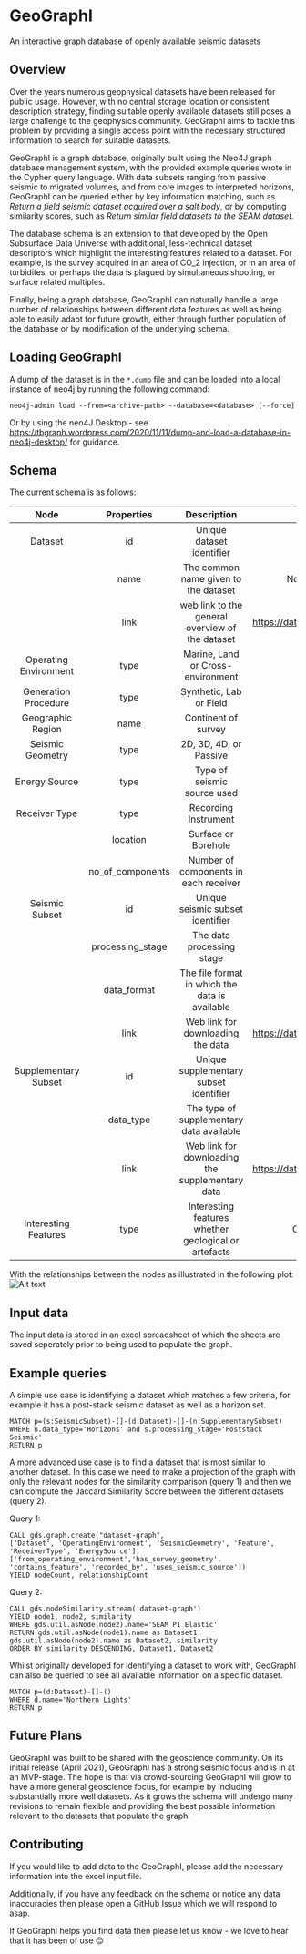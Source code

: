 # GeoGraphI
An interactive graph database of openly available seismic datasets

Overview
--------
Over the years numerous geophysical datasets have been released for public usage. However, with no central storage location or consistent description strategy, finding suitable openly available datasets still poses a large challenge to the geophysics community. GeoGraphI aims to tackle this problem by providing a single access point with the necessary structured information to search for suitable datasets.

GeoGraphI is a graph database, originally built using the Neo4J graph database management system, with the provided example queries wrote in the Cypher query language. With data subsets ranging from passive seismic to migrated volumes, and from core images to interpreted horizons, GeoGraphI can be queried either by key information matching, such as *Return a field seismic dataset acquired over a salt body*, or by computing similarity scores, such as *Return similar field datasets to the SEAM dataset*.

The database schema is an extension to that developed by the Open Subsurface Data Universe with additional, less-technical dataset descriptors which highlight the interesting features related to a dataset. For example, is the survey acquired in an area of CO_2 injection, or in an area of turbidites, or perhaps the data is plagued by simultaneous shooting, or surface related multiples. 

Finally, being a graph database, GeoGraphI can naturally handle a large number of relationships between different data features as well as being able to easily adapt for future growth, either through further population of the database or by modification of the underlying schema.

Loading GeoGraphI
-----------------
A dump of the dataset is in the `*.dump` file and can be loaded into a local instance of neo4j by running the following command:

```neo4j-admin load --from=<archive-path> --database=<database> [--force]```

Or by using the neo4J Desktop - see https://tbgraph.wordpress.com/2020/11/11/dump-and-load-a-database-in-neo4j-desktop/ for guidance.

Schema
------
The current schema is as follows:

|          Node         |    Properties    |                      Description                     |              Example             |
|:---------------------:|:----------------:|:----------------------------------------------------:|:--------------------------------:|
| Dataset               | id               | Unique dataset identifier                            | 001                              |
|                       | name             | The common name given to the dataset                 | Northern Lights                  |
|                       | link             | web link to the general overview of the dataset      | https://data.equinor.com/data... |
| Operating Environment | type             | Marine, Land or Cross-environment                    | Marine                           |
| Generation Procedure  | type             | Synthetic, Lab or Field                              | Field                            |
| Geographic Region     | name             | Continent of survey                                  | Europe                           |
| Seismic Geometry      | type             | 2D, 3D, 4D, or Passive                               | 2D                               |
| Energy Source         | type             | Type of seismic source used                          | Airgun                           |
| Receiver Type         | type             | Recording Instrument                                 | Geophone                         |
|                       | location         | Surface or Borehole                                  | Borehole                         |
|                       | no_of_components | Number of components in each receiver                | 3C                               |
| Seismic Subset        | id               | Unique seismic subset identifier                     | 002                              |
|                       | processing_stage | The data processing stage                            | VSP                              |
|                       | data_format      | The file format in which the data is available       | segy                             |
|                       | link             | Web link for downloading the data                    | https://data.equinor.com/data... |
| Supplementary Subset  | id               | Unique supplementary subset identifier               | 003                              |
|                       | data_type        | The type of supplementary data available             | Well Logs                        |
|                       | link             | Web link for downloading the supplementary data      | https://data.equinor.com/data... |
| Interesting Features  | type             | Interesting features whether geological or artefacts | CO2 Storage                      |

With the relationships between the nodes as illustrated in the following plot:
![Alt text](Figures/schema.png?raw=true "GeoGraphI Schema")

Input data
----------
The input data is stored in an excel spreadsheet of which the sheets are saved seperately prior to being used to populate the graph. 

Example queries
---------------
A simple use case is identifying a dataset which matches a few criteria, for example it has a post-stack seismic dataset as well as a horizon set.

```
MATCH p=(s:SeismicSubset)-[]-(d:Dataset)-[]-(n:SupplementarySubset) 
WHERE n.data_type='Horizons' and s.processing_stage='Poststack Seismic'
RETURN p
```

A more advanced use case is to find a dataset that is most similar to another dataset. In this case we need to make a projection of the graph with only the relevant nodes for the similarity comparison (query 1) and then we can compute the Jaccard Similarity Score between the different datasets (query 2). 

Query 1:
```
CALL gds.graph.create("dataset-graph",
['Dataset', 'OperatingEnvironment', 'SeismicGeometry', 'Feature', 'ReceiverType', 'EnergySource'],
['from_operating_environment','has_survey_geometry', 'contains_feature', 'recorded_by', 'uses_seismic_source'])
YIELD nodeCount, relationshipCount
```

Query 2:
```
CALL gds.nodeSimilarity.stream('dataset-graph')
YIELD node1, node2, similarity
WHERE gds.util.asNode(node2).name='SEAM P1 Elastic'
RETURN gds.util.asNode(node1).name as Dataset1, gds.util.asNode(node2).name as Dataset2, similarity
ORDER BY similarity DESCENDING, Dataset1, Dataset2
```

Whilst originally developed for identifying a dataset to work with, GeoGraphI can also be queried to see all available information on a specific dataset. 

```
MATCH p=(d:Dataset)-[]-() 
WHERE d.name='Northern Lights' 
RETURN p
```

Future Plans
------------
GeoGraphI was built to be shared with the geoscience community. On its initial release (April 2021), GeoGraphI has a strong seismic focus and is in at an MVP-stage. The hope is that via crowd-sourcing GeoGraphI will grow to have a more general geoscience focus, for example by including substantially more well datasets. As it grows the schema will undergo many revisions to remain flexible and providing the best possible information relevant to the datasets that populate the graph.

Contributing
------------
If you would like to add data to the GeoGraphI, please add the necessary information into the excel input file. 

Additionally, if you have any feedback on the schema or notice any data inaccuracies then please open a GitHub Issue which we will respond to asap.

If GeoGraphI helps you find data then please let us know - we love to hear that it has been of use 😊

